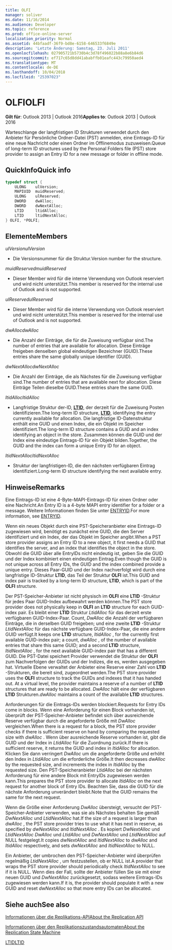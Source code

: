 ```yaml
---
title: OLFI
manager: soliver
ms.date: 11/16/2014
ms.audience: Developer
ms.topic: reference
ms.prod: office-online-server
localization_priority: Normal
ms.assetid: 44bfaadf-36f9-bd8e-6158-646533f6849e
description: 'Letzte Änderung: Samstag, 23. Juli 2011'
ms.openlocfilehash: 027905721b5730b4c3d78f496022b88a8e6b84d6
ms.sourcegitcommit: ef717c65d8dd41ababffb01eafc443c79950aed4
ms.translationtype: MT
ms.contentlocale: de-DE
ms.lasthandoff: 10/04/2018
ms.locfileid: "25397023"
---
```

# <a name="olfi"></a><span data-ttu-id="f7981-103">OLFI</span><span class="sxs-lookup"><span data-stu-id="f7981-103">OLFI</span></span>

  
  
<span data-ttu-id="f7981-104">**Gilt für**: Outlook 2013 | Outlook 2016</span><span class="sxs-lookup"><span data-stu-id="f7981-104">**Applies to**: Outlook 2013 | Outlook 2016</span></span> 
  
<span data-ttu-id="f7981-105">Warteschlange der langfristigen ID Strukturen verwendet durch den Anbieter für Persönliche Ordner-Datei (PST) anmelden, eine Eintrags-ID für eine neue Nachricht oder einen Ordner im Offlinemodus zuzuweisen.</span><span class="sxs-lookup"><span data-stu-id="f7981-105">Queue of long-term ID structures used by the Personal Folders file (PST) store provider to assign an Entry ID for a new message or folder in offline mode.</span></span>
  
## <a name="quick-info"></a><span data-ttu-id="f7981-106">QuickInfo</span><span class="sxs-lookup"><span data-stu-id="f7981-106">Quick info</span></span>

```cpp
typedef struct { 
    ULONG    ulVersion; 
    MAPIUID  muidReserved; 
    ULONG    ulReserved; 
    DWORD    dwAlloc; 
    DWORD    dwNextAlloc; 
    LTID     ltidAlloc; 
    LTID     ltidNextAlloc; 
} OLFI, *POLFI;
```

## <a name="members"></a><span data-ttu-id="f7981-107">Elemente</span><span class="sxs-lookup"><span data-stu-id="f7981-107">Members</span></span>

 <span data-ttu-id="f7981-108">_ulVersion_</span><span class="sxs-lookup"><span data-stu-id="f7981-108">_ulVersion_</span></span>
  
- <span data-ttu-id="f7981-109">Die Versionsnummer für die Struktur.</span><span class="sxs-lookup"><span data-stu-id="f7981-109">Version number for the structure.</span></span> 
    
 <span data-ttu-id="f7981-110">_muidReserved_</span><span class="sxs-lookup"><span data-stu-id="f7981-110">_muidReserved_</span></span>
  
- <span data-ttu-id="f7981-111">Dieser Member wird für die interne Verwendung von Outlook reserviert und wird nicht unterstützt.</span><span class="sxs-lookup"><span data-stu-id="f7981-111">This member is reserved for the internal use of Outlook and is not supported.</span></span>
    
 <span data-ttu-id="f7981-112">_ulReserved_</span><span class="sxs-lookup"><span data-stu-id="f7981-112">_ulReserved_</span></span>
  
- <span data-ttu-id="f7981-113">Dieser Member wird für die interne Verwendung von Outlook reserviert und wird nicht unterstützt.</span><span class="sxs-lookup"><span data-stu-id="f7981-113">This member is reserved for the internal use of Outlook and is not supported.</span></span>
    
 <span data-ttu-id="f7981-114">_dwAlloc_</span><span class="sxs-lookup"><span data-stu-id="f7981-114">_dwAlloc_</span></span>
  
- <span data-ttu-id="f7981-115">Die Anzahl der Einträge, die für die Zuweisung verfügbar sind.</span><span class="sxs-lookup"><span data-stu-id="f7981-115">The number of entries that are available for allocation.</span></span> <span data-ttu-id="f7981-116">Diese Einträge freigeben denselben global eindeutigen Bezeichner (GUID).</span><span class="sxs-lookup"><span data-stu-id="f7981-116">These entries share the same globally unique identifier (GUID).</span></span>
    
 <span data-ttu-id="f7981-117">_dwNextAlloc_</span><span class="sxs-lookup"><span data-stu-id="f7981-117">_dwNextAlloc_</span></span>
  
- <span data-ttu-id="f7981-118">Die Anzahl der Einträge, die als Nächstes für die Zuweisung verfügbar sind.</span><span class="sxs-lookup"><span data-stu-id="f7981-118">The number of entries that are available next for allocation.</span></span> <span data-ttu-id="f7981-119">Diese Einträge Teilen dieselbe GUID.</span><span class="sxs-lookup"><span data-stu-id="f7981-119">These entries share the same GUID.</span></span>
    
 <span data-ttu-id="f7981-120">_ltidAlloc_</span><span class="sxs-lookup"><span data-stu-id="f7981-120">_ltidAlloc_</span></span>
  
- <span data-ttu-id="f7981-121">Langfristige Struktur der-ID, **[LTID](ltid.md)**, der derzeit für die Zuweisung Posten identifizieren.</span><span class="sxs-lookup"><span data-stu-id="f7981-121">The long-term ID structure, **[LTID](ltid.md)**, identifying the entry currently available for allocation.</span></span> <span data-ttu-id="f7981-122">Die langfristige ID-Datenstruktur enthält eine GUID und einen Index, die ein Objekt im Speicher identifiziert.</span><span class="sxs-lookup"><span data-stu-id="f7981-122">The long-term ID structure contains a GUID and an index identifying an object in the store.</span></span> <span data-ttu-id="f7981-123">Zusammen können die GUID und der Index eine eindeutige Eintrags-ID für ein Objekt bilden.</span><span class="sxs-lookup"><span data-stu-id="f7981-123">Together, the GUID and the index can form a unique Entry ID for an object.</span></span> 
    
 <span data-ttu-id="f7981-124">_ltidNextAlloc_</span><span class="sxs-lookup"><span data-stu-id="f7981-124">_ltidNextAlloc_</span></span>
  
- <span data-ttu-id="f7981-125">Struktur der langfristigen-ID, die den nächsten verfügbaren Eintrag identifiziert.</span><span class="sxs-lookup"><span data-stu-id="f7981-125">Long-term ID structure identifying the next available entry.</span></span>
    
## <a name="remarks"></a><span data-ttu-id="f7981-126">Hinweise</span><span class="sxs-lookup"><span data-stu-id="f7981-126">Remarks</span></span>

<span data-ttu-id="f7981-127">Eine Eintrags-ID ist eine 4-Byte-MAPI-Eintrags-ID für einen Ordner oder eine Nachricht.</span><span class="sxs-lookup"><span data-stu-id="f7981-127">An Entry ID is a 4-byte MAPI entry identifier for a folder or a message.</span></span> <span data-ttu-id="f7981-128">Weitere Informationen finden Sie unter [ENTRYID](https://msdn.microsoft.com/library/ms836424).</span><span class="sxs-lookup"><span data-stu-id="f7981-128">For more information, see [ENTRYID](https://msdn.microsoft.com/library/ms836424).</span></span>
  
<span data-ttu-id="f7981-129">Wenn ein neues Objekt durch eine PST-Speicheranbieter eine Eintrags-ID zugewiesen wird, benötigt es zunächst eine GUID, die den Server identifiziert und ein Index, der das Objekt im Speicher angibt.</span><span class="sxs-lookup"><span data-stu-id="f7981-129">When a PST store provider assigns an Entry ID to a new object, it first needs a GUID that identifies the server, and an index that identifies the object in the store.</span></span> <span data-ttu-id="f7981-130">Obwohl die GUID über alle EntryIDs nicht eindeutig ist, geben Sie die GUID und der Index kombiniert einen eindeutigen Eintrag.</span><span class="sxs-lookup"><span data-stu-id="f7981-130">Even though the GUID is not unique across all Entry IDs, the GUID and the index combined provide a unique entry.</span></span> <span data-ttu-id="f7981-131">Dieses Paar-GUID und der Index nachverfolgt wird durch eine langfristige ID-Struktur **LTID**, das Teil der Struktur **OLFI** ist.</span><span class="sxs-lookup"><span data-stu-id="f7981-131">This GUID and index pair is tracked by a long-term ID structure, **LTID**, which is part of the **OLFI** structure.</span></span> 
  
<span data-ttu-id="f7981-132">Der PST-Speicher-Anbieter ist nicht physisch im **OLFI** eine **LTID** -Struktur für jedes Paar GUID-Index aufbewahrt werden können.</span><span class="sxs-lookup"><span data-stu-id="f7981-132">The PST store provider does not physically keep in **OLFI** an **LTID** structure for each GUID-index pair.</span></span> <span data-ttu-id="f7981-133">Es bleibt einer **LTID** Struktur *LtidAlloc* für das derzeit erste verfügbaren GUID-Index-Paar. Count, *DwAlloc* die Anzahl der verfügbaren Einträge, die in derselben GUID freigeben; und eine zweite **LTID** -Struktur *LtidNextAlloc* für das nächste verfügbare GUID-Index-Paar, die eine andere GUID verfügt.</span><span class="sxs-lookup"><span data-stu-id="f7981-133">It keeps one **LTID** structure,  *ltidAlloc*  , for the currently first available GUID-index pair; a count,  *dwAlloc*  , of the number of available entries that share this same GUID; and a second **LTID** structure,  *ltidNextAlloc*  , for the next available GUID-index pair that has a different GUID.</span></span> <span data-ttu-id="f7981-134">Die PST-Datei speichert Provider verwendet die Struktur der **OLFI** zum Nachverfolgen der GUIDs und der Indizes, die es, werden ausgegeben hat. Virtuelle Ebene verwaltet der Anbieter eine Reserve einer Zahl von **LTID** -Strukturen, die bereit sind, zugeordnet werden.</span><span class="sxs-lookup"><span data-stu-id="f7981-134">The PST store provider uses the **OLFI** structure to track the GUIDs and indexes that it has handed out. At a virtual level, the provider maintains a reserve of a number of **LTID** structures that are ready to be allocated.</span></span>  <span data-ttu-id="f7981-135">*DwAlloc* hält eine der verfügbaren **LTID** Strukturen.</span><span class="sxs-lookup"><span data-stu-id="f7981-135">*dwAlloc*  maintains a count of the available **LTID** structures.</span></span> 
  
<span data-ttu-id="f7981-136">Anforderungen für die Eintrags-IDs werden blockiert.</span><span class="sxs-lookup"><span data-stu-id="f7981-136">Requests for Entry IDs come in blocks.</span></span> <span data-ttu-id="f7981-137">Wenn eine Anforderung für einen Block vorhanden ist, überprüft der PST-Speicher-Anbieter befindet sich über ausreichende Reserve verfügbar durch die angeforderte Größe mit *DwAlloc* vergleichen.</span><span class="sxs-lookup"><span data-stu-id="f7981-137">When there is a request for a block, the PST store provider checks if there is sufficient reserve on hand by comparing the requested size with  *dwAlloc*  .</span></span> <span data-ttu-id="f7981-138">Wenn über ausreichende Reserve vorhanden ist, gibt die GUID und der Index in *LtidAlloc* für die Zuordnung zurück.</span><span class="sxs-lookup"><span data-stu-id="f7981-138">If there is sufficient reserve, it returns the GUID and index in  *ltidAlloc*  for allocation.</span></span> <span data-ttu-id="f7981-139">Klicken Sie dann verringert *DwAlloc* um die angeforderte Größe und erhöht den Index in *LtidAlloc* um die erforderliche Größe.</span><span class="sxs-lookup"><span data-stu-id="f7981-139">It then decreases  *dwAlloc*  by the requested size, and increments the index in  *ltidAlloc*  by the requested size.</span></span> <span data-ttu-id="f7981-140">Den PST-Speicheranbieter *LtidAlloc* bei der nächsten Anforderung für eine andere Block mit EntryIDs zugewiesen werden kann.</span><span class="sxs-lookup"><span data-stu-id="f7981-140">This prepares the PST store provider to allocate  *ltidAlloc*  on the next request for another block of Entry IDs.</span></span> <span data-ttu-id="f7981-141">Beachten Sie, dass die GUID für die nächste Anforderung unverändert bleibt.</span><span class="sxs-lookup"><span data-stu-id="f7981-141">Note that the GUID remains the same for the next request.</span></span> 
  
<span data-ttu-id="f7981-142">Wenn die Größe einer Anforderung *DwAlloc* übersteigt, versucht der PST-Speicher-Anbieter verwenden, was sie als Nächstes behalten Sie gemäß *DwNextAlloc* und *LtidNextAlloc* hat.</span><span class="sxs-lookup"><span data-stu-id="f7981-142">If the size of a request is larger than  *dwAlloc*  , the PST store provider tries to use what it has next in reserve, as specified by  *dwNextAlloc*  and  *ltidNextAlloc*  .</span></span> <span data-ttu-id="f7981-143">Es kopiert *DwNextAlloc* und *LtidNextAlloc* *DwAlloc* und *LtidAlloc* und *DwNextAlloc* und *LtidNextAlloc* auf NULL festgelegt.</span><span class="sxs-lookup"><span data-stu-id="f7981-143">It copies  *dwNextAlloc*  and  *ltidNextAlloc*  to  *dwAlloc*  and  *ltidAlloc*  respectively, and sets  *dwNextAlloc*  and  *ltidNextAlloc*  to NULL.</span></span> 
  
<span data-ttu-id="f7981-144">Ein Anbieter, der umbrochen den PST-Speicher-Anbieter wird überprüfen regelmäßig *LtidNextAlloc* , um festzustellen, ob er NULL ist.</span><span class="sxs-lookup"><span data-stu-id="f7981-144">A provider that wraps the PST store provider should periodically check  *ltidNextAlloc*  to see if it is NULL.</span></span> <span data-ttu-id="f7981-145">Wenn dies der Fall, sollte der Anbieter füllen Sie sie mit einer neuen GUID und *DwNextAlloc* zurückgesetzt, sodass weitere Eintrags-IDs zugewiesen werden kann.</span><span class="sxs-lookup"><span data-stu-id="f7981-145">If it is, the provider should populate it with a new GUID and reset  *dwNextAlloc*  so that more entry IDs can be allocated.</span></span> 
  
## <a name="see-also"></a><span data-ttu-id="f7981-146">Siehe auch</span><span class="sxs-lookup"><span data-stu-id="f7981-146">See also</span></span>



[<span data-ttu-id="f7981-147">Informationen über die Replikations-API</span><span class="sxs-lookup"><span data-stu-id="f7981-147">About the Replication API</span></span>](about-the-replication-api.md)
  
[<span data-ttu-id="f7981-148">Informationen über den Replikationszustandsautomaten</span><span class="sxs-lookup"><span data-stu-id="f7981-148">About the Replication State Machine</span></span>](about-the-replication-state-machine.md)
  
[<span data-ttu-id="f7981-149">LTID</span><span class="sxs-lookup"><span data-stu-id="f7981-149">LTID</span></span>](ltid.md)

